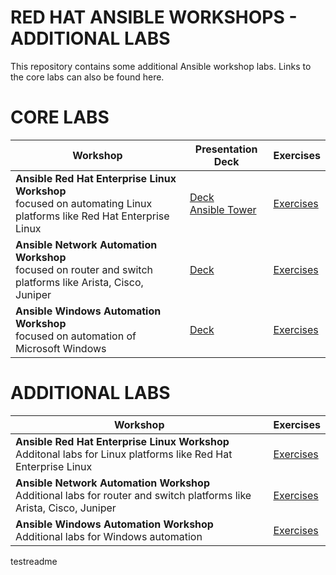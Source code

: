 # RED HAT ANSIBLE WORKSHOPS - ADDITIONAL LABS

This repository contains some additional Ansible workshop labs. Links to the core labs can also be found here.

# CORE LABS

| Workshop | Presentation Deck  | Exercises |
|---|---|---|
| **Ansible Red Hat Enterprise Linux Workshop** <br> focused on automating Linux platforms like Red Hat Enterprise Linux  | [Deck](https://ansible.github.io/workshops/decks/ansible_rhel.pdf)<br>[Ansible Tower](https://ansible.github.io/workshops/decks/tower_intro.pdf)  | [Exercises](https://ansible.github.io/workshops/exercises/ansible_rhel/)  |
| **Ansible Network Automation Workshop** <br> focused on router and switch platforms like Arista, Cisco, Juniper   | [Deck](https://ansible.github.io/workshops/decks/ansible_network.pdf) | [Exercises](https://ansible.github.io/workshops/exercises/ansible_network/) | 
| **Ansible Windows Automation Workshop** <br> focused on automation of Microsoft Windows | [Deck](https://ansible.github.io/workshops/decks/ansible_windows.pdf) | [Exercises](https://ansible.github.io/workshops/exercises/ansible_windows/) | 

# ADDITIONAL LABS

| Workshop  | Exercises  |
|---|---|
| **Ansible Red Hat Enterprise Linux Workshop** <br> Additonal labs for Linux platforms like Red Hat Enterprise Linux  | [Exercises](./exercises/ansible_rhel)  |
| **Ansible Network Automation Workshop** <br> Additional labs for router and switch platforms like Arista, Cisco, Juniper | [Exercises](./exercises/ansible_network) | 
| **Ansible Windows Automation Workshop** <br> Additional labs for Windows automation| [Exercises](./exercises/ansible_windows) | 
testreadme